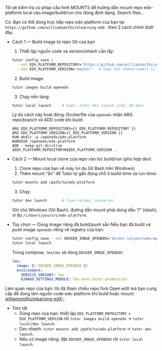 Tôi sẽ kiểm tra cú pháp cấu hình MOUNTS để hướng dẫn mount repo edx-platform local vào image/build/run cho đúng định dạng.
Search files...

Có. Bạn có thể dùng trực tiếp repo edx-platform của bạn tại `https://github.com/williamsmiths/elearning-edX-` theo 2 cách chính dưới đây.

- Cách 1 — Build image từ repo Git của bạn
  1) Thiết lập nguồn code và version/nhánh cần lấy:
  ```bash
  tutor config save \
    --set EDX_PLATFORM_REPOSITORY="https://github.com/williamsmiths/elearning-edX-" \
    --set EDX_PLATFORM_VERSION="master"   # hoặc tên nhánh/commit của bạn
  ```
  2) Build image:
  ```bash
  tutor images build openedx
  ```
  3) Chạy nền tảng:
  ```bash
  tutor local launch     # hoặc: tutor dev launch (chế độ dev)
  ```
  Lý do cách này hoạt động: Dockerfile của `openedx` nhận ARG repo/branch và ADD code khi build:
  ```39:45:tutor/templates/build/openedx/Dockerfile
  ARG EDX_PLATFORM_REPOSITORY={{ EDX_PLATFORM_REPOSITORY }}
  ARG EDX_PLATFORM_VERSION={{ EDX_PLATFORM_VERSION }}
  RUN mkdir -p /openedx/edx-platform
  WORKDIR /openedx/edx-platform
  ADD --keep-git-dir=true $EDX_PLATFORM_REPOSITORY#$EDX_PLATFORM_VERSION .
  ```

- Cách 2 — Mount local clone của repo vào lúc build/run (phù hợp dev)
  1) Clone repo của bạn về máy (ví dụ Git Bash trên Windows).
  2) Thêm mount “ẩn” để Tutor tự gắn đúng chỗ ở build-time và run-time:
  ```bash
  tutor mounts add /path/to/edx-platform
  ```
  3) Chạy:
  ```bash
  tutor dev launch       # live-reload, runserver
  ```
  Ghi chú Windows (Git Bash): đường dẫn mount phải dùng dấu “/” (slash), ví dụ `/c/Users/you/src/edx-platform`.

- Tùy chọn — Dùng image riêng đã build/push sẵn
  Nếu bạn đã build và push image `openedx` riêng về registry của bạn:
  ```bash
  tutor config save --set DOCKER_IMAGE_OPENEDX="docker.io/yourname/openedx:yourtag"
  tutor local launch
  ```
  Trong compose, `lms`/`cms` sẽ dùng `DOCKER_IMAGE_OPENEDX`:
  ```95:101:tutor/templates/local/docker-compose.yml
  lms:
    image: {{ DOCKER_IMAGE_OPENEDX }}
    environment:
      SERVICE_VARIANT: lms
      DJANGO_SETTINGS_MODULE: lms.envs.tutor.production
  ```

Liên quan repo của bạn: tôi đã tham chiếu repo fork Open edX mà bạn cung cấp để dùng làm nguồn code edx-platform khi build hoặc mount: [williamsmiths/elearning-edX-](https://github.com/williamsmiths/elearning-edX-).

- Tóm tắt
  - Dùng repo của bạn: thiết lập `EDX_PLATFORM_REPOSITORY` + `EDX_PLATFORM_VERSION` rồi `tutor images build openedx` → `tutor local/dev launch`.
  - Dev nhanh: `tutor mounts add /path/to/edx-platform` → `tutor dev launch`.
  - Nếu có image riêng: đặt `DOCKER_IMAGE_OPENEDX` rồi `tutor local launch`.